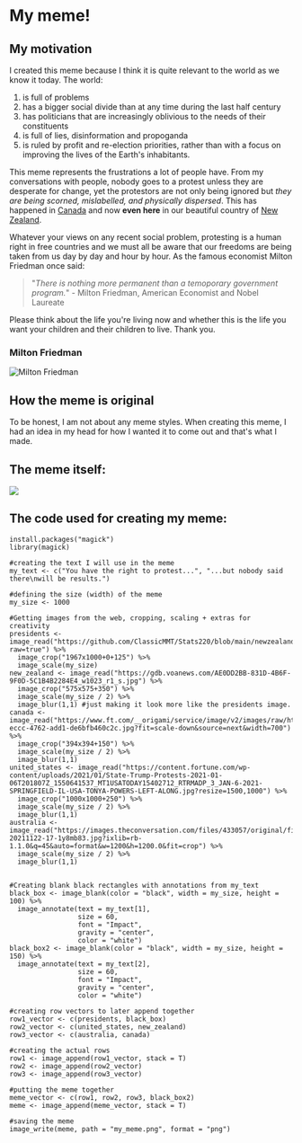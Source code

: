 # My meme!

## My motivation
I created this meme because I think it is quite relevant to the world as we know it today. The world:
1. is full of problems
2. has a bigger social divide than at any time during the last half century
3. has politicians that are increasingly oblivious to the needs of their constituents
4. is full of lies, disinformation and propoganda
5. is ruled by profit and re-election priorities, rather than with a focus on improving the lives of the Earth's inhabitants.

This meme represents the frustrations a lot of people have. From my conversations with people, nobody goes to a protest unless they are desperate for change, yet the protestors are not only being ignored but *they are being scorned, mislabelled, and physically dispersed*. This has happened in [Canada](https://fortune.com/2022/02/21/canada-ottawa-freedom-convoy-protest-ends-truckers-arrest-covid-vaccine-mandate/) and now **even here** in our beautiful country of [New Zealand](https://www.aljazeera.com/news/2022/2/10/move-on-new-zealand-police-break-up-wellington-trucker-protest). 

Whatever your views on any recent social problem, protesting is a human right in free countries and we must all be aware that our freedoms are being taken from us day by day and hour by hour. As the famous economist Milton Friedman once said:

> "_There is nothing more permanent than a temoporary government program._" - Milton Friedman, American Economist and Nobel Laureate


Please think about the life you're living now and whether this is the life you want your children and their children to live. Thank you.

### Milton Friedman
![Milton Friedman](https://upload.wikimedia.org/wikipedia/commons/thumb/2/20/Portrait_of_Milton_Friedman.jpg/800px-Portrait_of_Milton_Friedman.jpg)

## How the meme is original
To be honest, I am not about any meme styles. When creating this meme, I had an idea in my head for how I wanted it to come out and that's what I made.

## The meme itself:
![](my_meme.png) 


## The code used for creating my meme:
```{r setup, include = FALSE}json
install.packages("magick")
library(magick)

#creating the text I will use in the meme
my_text <- c("You have the right to protest...", "...but nobody said there\nwill be results.")

#defining the size (width) of the meme
my_size <- 1000

#Getting images from the web, cropping, scaling + extras for creativity
presidents <- image_read("https://github.com/ClassicMMT/Stats220/blob/main/newzealandexempt.jpg?raw=true") %>%
  image_crop("1967x1000+0+125") %>%
  image_scale(my_size)
new_zealand <- image_read("https://gdb.voanews.com/AE0DD2BB-831D-4B6F-9F0D-5C1B4B2284E4_w1023_r1_s.jpg") %>%
  image_crop("575x575+350") %>%
  image_scale(my_size / 2) %>%
  image_blur(1,1) #just making it look more like the presidents image.
canada <- image_read("https://www.ft.com/__origami/service/image/v2/images/raw/https%3A%2F%2Fd1e00ek4ebabms.cloudfront.net%2Fproduction%2F2e807d3e-eccc-4762-add1-de6bfb460c2c.jpg?fit=scale-down&source=next&width=700") %>%
  image_crop("394x394+150") %>%
  image_scale(my_size / 2) %>%
  image_blur(1,1)
united_states <- image_read("https://content.fortune.com/wp-content/uploads/2021/01/State-Trump-Protests-2021-01-06T201807Z_1550641537_MT1USATODAY15402712_RTRMADP_3_JAN-6-2021-SPRINGFIELD-IL-USA-TONYA-POWERS-LEFT-ALONG.jpg?resize=1500,1000") %>%
  image_crop("1000x1000+250") %>%
  image_scale(my_size / 2) %>%
  image_blur(1,1)
australia <- image_read("https://images.theconversation.com/files/433057/original/file-20211122-17-1y8mb83.jpg?ixlib=rb-1.1.0&q=45&auto=format&w=1200&h=1200.0&fit=crop") %>%
  image_scale(my_size / 2) %>%
  image_blur(1,1)


#Creating blank black rectangles with annotations from my_text
black_box <- image_blank(color = "black", width = my_size, height = 100) %>%
  image_annotate(text = my_text[1], 
                 size = 60, 
                 font = "Impact", 
                 gravity = "center", 
                 color = "white")
black_box2 <- image_blank(color = "black", width = my_size, height = 150) %>%
  image_annotate(text = my_text[2], 
                 size = 60, 
                 font = "Impact", 
                 gravity = "center", 
                 color = "white")

#creating row vectors to later append together
row1_vector <- c(presidents, black_box)
row2_vector <- c(united_states, new_zealand)
row3_vector <- c(australia, canada)

#creating the actual rows
row1 <- image_append(row1_vector, stack = T)
row2 <- image_append(row2_vector)
row3 <- image_append(row3_vector)

#putting the meme together
meme_vector <- c(row1, row2, row3, black_box2)
meme <- image_append(meme_vector, stack = T)

#saving the meme
image_write(meme, path = "my_meme.png", format = "png")
```
